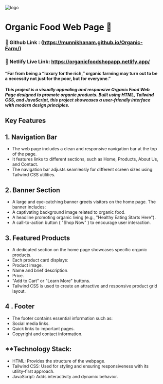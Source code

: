 

![logo](https://github.com/user-attachments/assets/cf3b6895-70d4-491e-99e4-b3a30aa353ed)


# Organic Food Web Page 🌿
### 🔗 Github Link : (https://munnikhanam.github.io/Organic-Farm/)
### 🔗 Netlify Live Link: https://organicfoodshopapp.netlify.app/





#### “Far from being a “luxury for the rich,” organic farming may turn out to be a necessity not just for the poor, but for everyone.”

 
##### This project is a visually appealing and responsive Organic Food Web Page designed to promote organic products. Built using HTML, Tailwind CSS, and JavaScript, this project showcases a user-friendly interface with modern design principles.



## Key Features



## 1. Navigation Bar
- The web page includes a clean and responsive navigation bar at the top of the page.
- It features links to different sections, such as Home, Products, About Us, and Contact.
- The navigation bar adjusts seamlessly for different screen sizes using Tailwind CSS utilities.
## 2. Banner Section
- A large and eye-catching banner greets visitors on the home page.
The banner includes:
- A captivating background image related to organic food.
- A headline promoting organic living (e.g., "Healthy Eating Starts Here").
- A call-to-action button ( "Shop Now" ) to encourage user interaction.
## 3. Featured Products
- A dedicated section on the home page showcases specific organic products.
- Each product card displays:
- Product image.
- Name and brief description.
- Price.
- "Add to Cart" or "Learn More" buttons.
- Tailwind CSS is used to create an attractive and responsive product grid layout.
## 4 . Footer
- The footer contains essential information such as:
- Social media links.
- Quick links to important pages.
- Copyright and contact information.




## **Technology Stack:



- HTML: Provides the structure of the webpage.
- Tailwind CSS: Used for styling and ensuring responsiveness with its utility-first approach.
- JavaScript: Adds interactivity and dynamic behavior.





